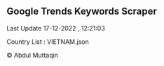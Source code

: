 

## Google Trends Keywords Scraper 
 
Last Update 17-12-2022 , 12:21:03

Country List :
VIETNAM.json



© Abdul Muttaqin 
